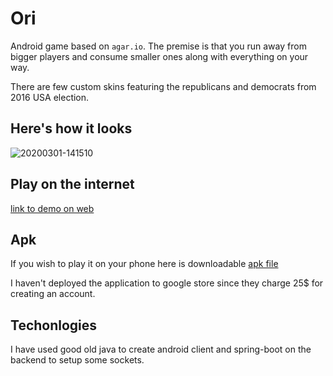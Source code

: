 # Ori

Android game based on `agar.io`. The premise is that you run away from bigger players and consume smaller ones along with everything on your way.

There are few custom skins featuring the republicans and democrats from 2016 USA election.

## Here's how it looks

![20200301-141510](https://user-images.githubusercontent.com/31375809/75626606-18273c00-5bc9-11ea-88de-ea8097681ace.gif)

## Play on the internet

[link to demo on web](https://appetize.io/app/pru5x7yhqyfym09f3135q5870m?device=nexus5&scale=100&orientation=portrait&osVersion=10.0)

## Apk

If you wish to play it on your phone here is downloadable [apk file](./android-client/release/app-release.apk)

I haven't deployed the application to google store since they charge 25\$ for creating an account.

## Techonlogies

I have used good old java to create android client and spring-boot on the backend to setup some sockets.
